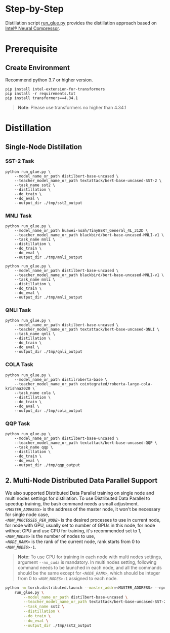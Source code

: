 Step-by-Step​
============
Distillation script [run_glue.py](./run_glue.py) provides the distillation approach based on [Intel® Neural Compressor](https://github.com/intel/neural-compressor).

# Prerequisite​

## Create Environment​
Recommend python 3.7 or higher version.
```shell
pip install intel-extension-for-transformers
pip install -r requirements.txt
pip install transformers==4.34.1
```
>**Note**: Please use transformers no higher than 4.34.1


# Distillation
## Single-Node Distillation

### SST-2 Task
```
python run_glue.py \
    --model_name_or_path distilbert-base-uncased \
    --teacher_model_name_or_path textattack/bert-base-uncased-SST-2 \
    --task_name sst2 \
    --distillation \
    --do_train \
    --do_eval \
    --output_dir ./tmp/sst2_output
``` 

### MNLI Task
```
python run_glue.py \
    --model_name_or_path huawei-noah/TinyBERT_General_4L_312D \
    --teacher_model_name_or_path blackbird/bert-base-uncased-MNLI-v1 \
    --task_name mnli \
    --distillation \
    --do_train \
    --do_eval \
    --output_dir ./tmp/mnli_output
``` 

```
python run_glue.py \
    --model_name_or_path distilbert-base-uncased \
    --teacher_model_name_or_path blackbird/bert-base-uncased-MNLI-v1 \
    --task_name mnli \
    --distillation \
    --do_train \
    --do_eval \
    --output_dir ./tmp/mnli_output
```

### QNLI Task
```
python run_glue.py \
    --model_name_or_path distilbert-base-uncased \
    --teacher_model_name_or_path textattack/bert-base-uncased-QNLI \
    --task_name qnli \
    --distillation \
    --do_train \
    --do_eval \
    --output_dir ./tmp/qnli_output
``` 

### COLA Task
```
python run_glue.py \
    --model_name_or_path distilroberta-base \
    --teacher_model_name_or_path cointegrated/roberta-large-cola-krishna2020 \
    --task_name cola \
    --distillation \
    --do_train \
    --do_eval \
    --output_dir ./tmp/cola_output
```

### QQP Task
```
python run_glue.py \
    --model_name_or_path distilbert-base-uncased \
    --teacher_model_name_or_path textattack/bert-base-uncased-QQP \
    --task_name qqp \
    --distillation \
    --do_train \
    --do_eval \
    --output_dir ./tmp/qqp_output
```


## 2. Multi-Node Distributed Data Parallel Support

We also supported Distributed Data Parallel training on single node and multi nodes settings for distillation. To use Distributed Data Parallel to speedup training, the bash command needs a small adjustment.
<br>
*`<MASTER_ADDRESS>`* is the address of the master node, it won't be necessary for single node case,
<br>
*`<NUM_PROCESSES_PER_NODE>`* is the desired processes to use in current node, for node with GPU, usually set to number of GPUs in this node, for node without GPU and use CPU for training, it's recommended set to 1,
<br>
*`<NUM_NODES>`* is the number of nodes to use,
<br>
*`<NODE_RANK>`* is the rank of the current node, rank starts from 0 to *`<NUM_NODES>`*`-1`.
<br>

 >**Note**: To use CPU for training in each node with multi nodes settings, argument `--no_cuda` is mandatory. In multi nodes setting, following command needs to be launched in each node, and all the commands should be the same except for *`<NODE_RANK>`*, which should be integer from 0 to *`<NUM_NODES>`*`-1` assigned to each node.

```bash
python -m torch.distributed.launch --master_addr=<MASTER_ADDRESS> --nproc_per_node=<NUM_PROCESSES_PER_NODE> --nnodes=<NUM_NODES> --node_rank=<NODE_RANK> \
    run_glue.py \
        --model_name_or_path distilbert-base-uncased \
        --teacher_model_name_or_path textattack/bert-base-uncased-SST-2 \
        --task_name sst2 \
        --distillation \
        --do_train \
        --do_eval \
        --output_dir ./tmp/sst2_output
```
